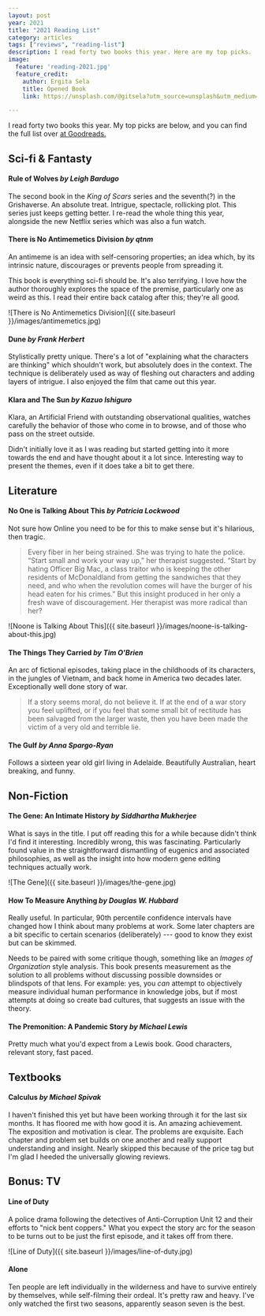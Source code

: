 ```yaml
---
layout: post
year: 2021
title: "2021 Reading List"
category: articles
tags: ["reviews", "reading-list"]
description: I read forty two books this year. Here are my top picks.
image:
  feature: 'reading-2021.jpg'
  feature_credit:
    author: Ergita Sela
    title: Opened Book
    link: https://unsplash.com/@gitsela?utm_source=unsplash&utm_medium=referral&utm_content=creditCopyText

---
```


I read forty two books this year. My top picks are below, and you can find the full list over [at Goodreads.](https://www.goodreads.com/review/list/2875383-xavier-shay?read_at=2021&sort=rating)


## Sci-fi & Fantasty

#### Rule of Wolves _by Leigh Bardugo_

The second book in the _King of Scars_ series and the seventh(?) in the Grishaverse. An absolute treat. Intrigue, spectacle, rollicking plot. This series just keeps getting better. I re-read the whole thing this year, alongside the new Netflix series which was also a fun watch.

#### There is No Antimemetics Division _by qtnm_

An antimeme is an idea with self-censoring properties; an idea which, by its intrinsic nature, discourages or prevents people from spreading it.

This book is everything sci-fi should be. It's also terrifying. I love how the author thoroughly explores the space of the premise, particularly one as weird as this. I read their entire back catalog after this; they're all good.

![There is No Antimemetics Division]({{ site.baseurl }}/images/antimemetics.jpg)

#### Dune _by Frank Herbert_

Stylistically pretty unique. There's a lot of "explaining what the characters are thinking" which shouldn't work, but absolutely does in the context. The technique is deliberately used as way of fleshing out characters and adding layers of intrigue. I also enjoyed the film that came out this year.

#### Klara and The Sun _by Kazuo Ishiguro_

Klara, an Artificial Friend with outstanding observational qualities, watches carefully the behavior of those who come in to browse, and of those who pass on the street outside.

Didn't initially love it as I was reading but started getting into it more towards the end and have thought about it a lot since. Interesting way to present the themes, even if it does take a bit to get there.

## Literature

#### No One is Talking About This _by Patricia Lockwood_

Not sure how Online you need to be for this to make sense but it's hilarious, then tragic.

> Every fiber in her being strained. She was trying to hate the police. “Start small and work your way up,” her therapist suggested. “Start by hating Officer Big Mac, a class traitor who is keeping the other residents of McDonaldland from getting the sandwiches that they need, and who when the revolution comes will have the burger of his head eaten for his crimes.” But this insight produced in her only a fresh wave of discouragement. Her therapist was more radical than her?

![Noone is Talking About This]({{ site.baseurl }}/images/noone-is-talking-about-this.jpg)

#### The Things They Carried _by Tim O'Brien_

An arc of fictional episodes, taking place in the childhoods of its characters, in the jungles of Vietnam, and back home in America two decades later. Exceptionally well done story of war.

> If a story seems moral, do not believe it. If at the end of a war story you feel uplifted, or if you feel that some small bit of rectitude has been salvaged from the larger waste, then you have been made the victim of a very old and terrible lie.

#### The Gulf _by Anna Spargo-Ryan_

Follows a sixteen year old girl living in Adelaide. Beautifully Australian,
heart breaking, and funny.

## Non-Fiction

#### The Gene: An Intimate History _by Siddhartha Mukherjee_

What is says in the title. I put off reading this for a while because didn't think I'd find it interesting. Incredibly wrong, this was fascinating. Particularly found value in the straightforward dismantling of eugenics and associated philosophies, as well as the insight into how modern gene editing techniques actually work.

![The Gene]({{ site.baseurl }}/images/the-gene.jpg)

#### How To Measure Anything _by Douglas W. Hubbard_

Really useful. In particular, 90th percentile confidence intervals have changed how I think about many problems at work. Some later chapters are a bit specific to certain scenarios (deliberately) --- good to know they exist but can be skimmed.

Needs to be paired with some critique though, something like an _Images of Organization_ style analysis. This book presents measurement as the solution to all problems without discussing possible downsides or blindspots of that lens. For example: yes, you _can_ attempt to objectively measure individual human performance in knowledge jobs, but if most attempts at doing so create bad cultures, that suggests an issue with the theory.

#### The Premonition: A Pandemic Story _by Michael Lewis_

Pretty much what you'd expect from a Lewis book. Good characters, relevant story, fast paced.

## Textbooks

#### Calculus _by Michael Spivak_

I haven't finished this yet but have been working through it for the last six months. It has floored me with how good it is. An amazing achievement. The exposition and motivation is clear. The problems are exquisite. Each chapter and problem set builds on one another and really support understanding and insight. Nearly skipped this because of the price tag but I'm glad I heeded the universally glowing reviews.

## Bonus: TV

#### Line of Duty

A police drama following the detectives of Anti-Corruption Unit
12 and their efforts to "nick bent coppers." What you expect the story arc for the season
to be turns out to be just the first episode, and it takes off from there.

![Line of Duty]({{ site.baseurl }}/images/line-of-duty.jpg)

#### Alone

Ten people are left individually in the wilderness and have to survive entirely
by themselves, while self-filming their ordeal. It's pretty raw and heavy. I've
only watched the first two seasons, apparently season seven is the best.
